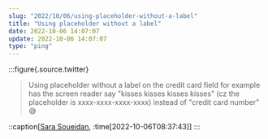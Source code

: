 ```yaml
---
slug: "2022/10/06/using-placeholder-without-a-label"
title: "Using placeholder without a label"
date: 2022-10-06 14:07:07
update: 2022-10-06 14:07:07
type: "ping"
---
```


:::figure{.source.twitter}
> Using placeholder without a label on the credit card field for example has the screen reader say "kisses kisses kisses kisses" (cz the placeholder is xxxx-xxxx-xxxx-xxxx) instead of "credit card number" 😅

::caption[[Sara Soueidan](https://twitter.com/SaraSoueidan/status/1577941158491201537), :time[2022-10-06T08:37:43]]
:::
